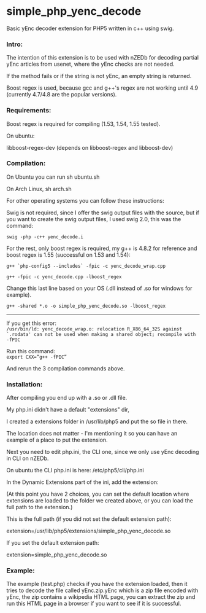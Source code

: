 simple_php_yenc_decode
======================

Basic yEnc decoder extension for PHP5 written in c++ using swig.

### Intro:

The intention of this extension is to be used with nZEDb for decoding
partial yEnc articles from usenet, where the yEnc checks are not needed.

If the method fails or if the string is not yEnc, an empty string is returned.

Boost regex is used, because gcc and g++'s regex are not working until 4.9 (currently 4.7/4.8 are the popular versions).

### Requirements:

Boost regex is required for compiling (1.53, 1.54, 1.55 tested).

On ubuntu:

libboost-regex-dev
(depends on libboost-regex and libboost-dev)

### Compilation:

On Ubuntu you can run sh ubuntu.sh

On Arch Linux, sh arch.sh

For other operating systems you can follow these instructions:

Swig is not required, since I offer the swig output files with the source, but
if you want to create the swig output files, I used swig 2.0, this was the command:

`swig -php -c++ yenc_decode.i`

For the rest, only boost regex is required, my g++ is 4.8.2 for reference and boost regex is 1.55 (successful on 1.53 and 1.54):

``g++ `php-config5 --includes` -fpic -c yenc_decode_wrap.cpp``

`g++ -fpic -c yenc_decode.cpp -lboost_regex`

Change this last line based on your OS (.dll instead of .so for windows for example).

`g++ -shared *.o -o simple_php_yenc_decode.so -lboost_regex`

---
If you get this error:  
``/usr/bin/ld: yenc_decode_wrap.o: relocation R_X86_64_32S against `.rodata' can not be used when making a shared object; recompile with -fPIC``

Run this command:  
`export CXX=”g++ -fPIC”`

And rerun the 3 compilation commands above.

### Installation:

After compiling you end up with a .so or .dll file.

My php.ini didn't have a default "extensions" dir,

I created a extensions folder in /usr/lib/php5 and put the so file in there.

The location does not matter - I'm mentioning it so you can have an example of a place to put the extension.

Next you need to edit php.ini, the CLI one, since we only use yEnc decoding in CLI on nZEDb.

On ubuntu the CLI php.ini is here: /etc/php5/cli/php.ini

In the Dynamic Extensions part of the ini, add the extension:

(At this point you have 2 choices, you can set the default location where extensions are loaded
to the folder we created above, or you can load the full path to the extension.)

This is the full path (if you did not set the default extension path):

extension=/usr/lib/php5/extensions/simple_php_yenc_decode.so

If you set the default extension path:

extension=simple_php_yenc_decode.so

### Example:

The example (test.php) checks if you have the extension loaded, then it tries to decode
the file called yEnc.zip.yEnc which is a zip file encoded with yEnc, the zip contains a wikipedia HTML page,
you can extract the zip and run this HTML page in a browser if you want to see if it is successful.

